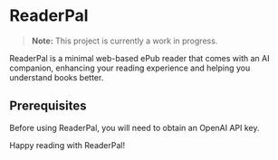 # ReaderPal

> **Note:** This project is currently a work in progress.

ReaderPal is a minimal web-based ePub reader that comes with an AI companion, enhancing your reading experience and helping you understand books better.

## Prerequisites

Before using ReaderPal, you will need to obtain an OpenAI API key.

Happy reading with ReaderPal!
